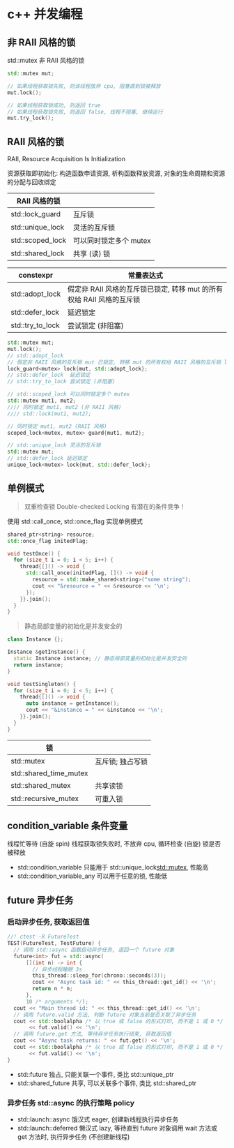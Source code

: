 # c++ 并发编程

## 非 RAII 风格的锁

std::mutex 非 RAII 风格的锁

```cpp
std::mutex mut;

// 如果线程获取锁失败, 则该线程放弃 cpu, 阻塞直到锁被释放
mut.lock();

// 如果线程获取锁成功, 则返回 true
// 如果线程获取锁失败, 则返回 false, 线程不阻塞, 继续运行
mut.try_lock();
```

## RAII 风格的锁

RAII, Resource Acquisition Is Initialization

资源获取即初始化: 构造函数申请资源, 析构函数释放资源, 对象的生命周期和资源的分配与回收绑定

| RAII 风格的锁    |                        |
| ---------------- | ---------------------- |
| std::lock_guard  | 互斥锁                 |
| std::unique_lock | 灵活的互斥锁           |
| std::scoped_lock | 可以同时锁定多个 mutex |
| std::shared_lock | 共享 (读) 锁           |

| constexpr        | 常量表达式                                                            |
| ---------------- | --------------------------------------------------------------------- |
| std::adopt_lock  | 假定非 RAII 风格的互斥锁已锁定, 转移 mut 的所有权给 RAII 风格的互斥锁 |
| std::defer_lock  | 延迟锁定                                                              |
| std::try_to_lock | 尝试锁定 (非阻塞)                                                     |

```c++
std::mutex mut;
mut.lock();
// std::adopt_lock
// 假定非 RAII 风格的互斥锁 mut 已锁定, 转移 mut 的所有权给 RAII 风格的互斥锁 lock
lock_guard<mutex> lock{mut, std::adopt_lock};
// std::defer_lock  延迟锁定
// std::try_to_lock 尝试锁定 (非阻塞)
```

```c++
// std::scoped_lock 可以同时锁定多个 mutex
std::mutex mut1, mut2;
//// 同时锁定 mut1, mut2 (非 RAII 风格)
//// std::lock(mut1, mut2);

// 同时锁定 mut1, mut2 (RAII 风格)
scoped_lock<mutex, mutex> guard{mut1, mut2};
```

```c++
// std::unique_lock 灵活的互斥锁
std::mutex mut;
// std::defer_lock 延迟锁定
unique_lock<mutex> lock{mut, std::defer_lock};
```

## 单例模式

> 双重检查锁 Double-checked Locking 有潜在的条件竞争！

使用 std::call_once, std::once_flag 实现单例模式

```c++
shared_ptr<string> resource;
std::once_flag initedFlag;

void testOnce() {
  for (size_t i = 0; i < 5; i++) {
    thread{[]() -> void {
      std::call_once(initedFlag, []() -> void {
        resource = std::make_shared<string>("some string");
        cout << "&resource = " << &resource << '\n';
      });
    }}.join();
  }
}
```

> 静态局部变量的初始化是并发安全的

```c++
class Instance {};

Instance &getInstance() {
  static Instance instance; // 静态局部变量的初始化是并发安全的
  return instance;
}

void testSingleton() {
  for (size_t i = 0; i < 5; i++) {
    thread{[]() -> void {
      auto instance = getInstance();
      cout << "&instance = " << &instance << '\n';
    }}.join();
  }
}
```

| 锁                     |                  |
| ---------------------- | ---------------- |
| std::mutex             | 互斥锁; 独占写锁 |
| std::shared_time_mutex |                  |
| std::shared_mutex      | 共享读锁         |
| std::recursive_mutex   | 可重入锁         |

## condition_variable 条件变量

线程忙等待 (自旋 spin) 线程获取锁失败时, 不放弃 cpu, 循环检查 (自旋) 锁是否被释放

- std::condition_variable 只能用于 std::unique_lock<std::mutex>, 性能高
- std::condition_variable_any 可以用于任意的锁, 性能低

## future 异步任务

### 启动异步任务, 获取返回值

```c++
//! ctest -R FutureTest
TEST(FutureTest, TestFuture) {
  // 调用 std::async 函数启动异步任务, 返回一个 future 对象
  future<int> fut = std::async(
      [](int n) -> int {
        // 异步线程睡眠 3s
        this_thread::sleep_for(chrono::seconds(3));
        cout << "Async task id: " << this_thread::get_id() << '\n';
        return n * n;
      },
      10 /* arguments */);
  cout << "Main thread id: " << this_thread::get_id() << '\n';
  // 调用 future.valid 方法, 判断 future 对象当前是否关联了异步任务
  cout << std::boolalpha /* 以 true 或 false 的形式打印, 而不是 1 或 0 */
       << fut.valid() << '\n';
  // 调用 future.get 方法, 等待异步任务执行结束, 获取返回值
  cout << "Async task returns: " << fut.get() << '\n';
  cout << std::boolalpha /* 以 true 或 false 的形式打印, 而不是 1 或 0 */
       << fut.valid() << '\n';
}
```

- std::future 独占, 只能关联一个事件, 类比 std::unique_ptr
- std::shared_future 共享, 可以关联多个事件, 类比 std::shared_ptr

### 异步任务 std::async 的执行策略 policy

- std::launch::async 饿汉式 eager, 创建新线程执行异步任务
- std::launch::deferred 懒汉式 lazy, 等待直到 future 对象调用 wait 方法或 get 方法时, 执行异步任务 (不创建新线程)
